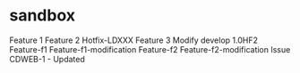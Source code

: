 # sandbox
Feature 1
Feature 2
Hotfix-LDXXX
Feature 3
Modify develop
1.0HF2
Feature-f1
Feature-f1-modification
Feature-f2
Feature-f2-modification
Issue CDWEB-1 - Updated